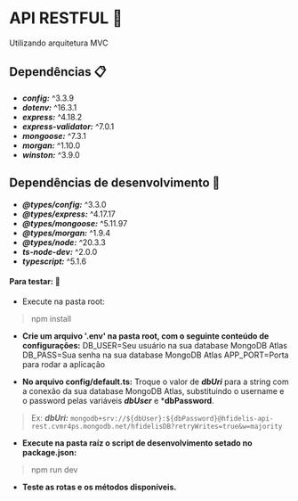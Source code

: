 # API RESTFUL 🔌

Utilizando arquitetura MVC
## Dependências :clipboard:

- ***config:*** ^3.3.9
- ***dotenv:*** ^16.3.1
- ***express:*** ^4.18.2
- ***express-validator:*** ^7.0.1
- ***mongoose:*** ^7.3.1
- ***morgan:*** ^1.10.0
- ***winston:*** ^3.9.0

## Dependências de desenvolvimento 📜

- ***@types/config:*** ^3.3.0
- ***@types/express:*** ^4.17.17
- ***@types/mongoose:*** ^5.11.97
- ***@types/morgan:*** ^1.9.4
- ***@types/node:*** ^20.3.3
- ***ts-node-dev:*** ^2.0.0
- ***typescript:*** ^5.1.6

#### Para testar: 🔧

- Execute na pasta root:
> npm install
* **Crie um arquivo '.env' na pasta root, com o seguinte conteúdo de configurações:**
DB_USER=Seu usuário na sua database MongoDB Atlas
DB_PASS=Sua senha na sua database MongoDB Atlas
APP_PORT=Porta para rodar a aplicação

- **No arquivo config/default.ts:**
Troque o valor de ***dbUri*** para a string com a conexão da sua database MongoDB Atlas, substituindo o username e o password pelas variáveis ***dbUser*** e ***dbPassword**.

> Ex: ***dbUri:*** `mongodb+srv://${dbUser}:${dbPassword}@hfidelis-api-rest.cvmr4ps.mongodb.net/hfidelisDB?retryWrites=true&w=majority`
- **Execute na pasta raíz o script de desenvolvimento setado no package.json:**

> npm run dev
- **Teste as rotas e os métodos disponíveis.**